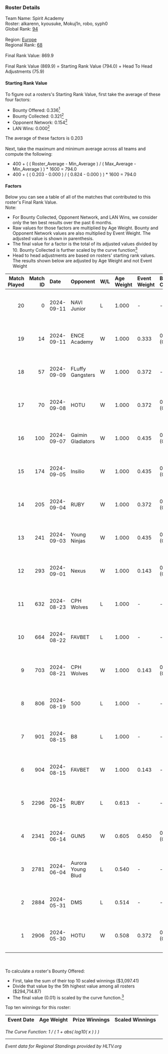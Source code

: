 ### Roster Details<br />
Team Name: Spirit Academy<br />
Roster: alkarenn, kyousuke, Mokuj1n, robo, syph0<br />
Global Rank: [94](../../standings_global_2024_09_11.md)<br />
<br />
Region: [Europe]( ../../standings_europe_2024_09_11.md)<br />
Regional Rank: [68]( ../../standings_europe_2024_09_11.md)<br />
<br />
Final Rank Value:  869.9<br />
<br />
Final Rank Value (869.9) = Starting Rank Value (794.0) + Head To Head Adjustments (75.9)<br />

#### Starting Rank Value<br />
To figure out a rosters's Starting Rank Value, first take the average of these four factors:<br />
- Bounty Offered: 0.336[<sup>1</sup>](#table2)
- Bounty Collected: 0.321[<sup>2</sup>](#table1)
- Opponent Network: 0.154[<sup>2</sup>](#table1)
- LAN Wins: 0.000[<sup>2</sup>](#table1)

The average of these factors is 0.203<br />
<br />
Next, take the maximum and minimum average across all teams and compute the following:<br />
- 400 + ( ( Roster_Average - Min_Average ) / ( Max_Average - Min_Average ) ) * 1600 = 794.0
- 400 + ( ( 0.203 - 0.000 ) / ( 0.824 - 0.000 ) ) * 1600 = 794.0


#### Factors<br />
Below you can see a table of all of the matches that contributed to this roster's Final Rank Value.<br />
Note:<br />

- For Bounty Collected, Opponent Network, and LAN Wins, we consider only the ten best results over the past 6 months.
- Raw values for those factors are multiplied by Age Weight. Bounty and Opponent Network values are also multiplied by Event Weight. The adjusted value is shown in parenthesis.
- The final value for a factor is the total of its adjusted values divided by 10. Bounty Collected is further scaled by the curve function[<sup>3</sup>](#curveFunction)
- Head to head adjustments are based on rosters' starting rank values. The results shown below are adjusted by Age Weight and not Event Weight
<span id="table1"></span><br />


| Match Played | Match ID | Date       | Opponent          | W/L | Age Weight | Event Weight | Bounty Collected | Opponent Network | LAN Wins  | H2H Adj. | Roster                                     |
| -: | -: | :- | :- | :- | :- | :- | :- | :- | :- | -: | :- |
|           20 |        0 | 2024-09-11 | NAVI Junior       | L   | 1.000      | -            | -                | -                | -         |   -20.55 | alkarenn, kyousuke, Mokuj1n, robo, syph0   |
|           19 |       14 | 2024-09-11 | ENCE Academy      | W   | 1.000      | 0.333        | 0.002 (0.001)    | -                | 0 (0.000) |     6.48 | alkarenn, kyousuke, Mokuj1n, robo, syph0   |
|           18 |       57 | 2024-09-09 | FLuffy Gangsters  | W   | 1.000      | 0.372        | -                | 0.384 (0.143)    | 0 (0.000) |     8.83 | alkarenn, kyousuke, Mokuj1n, robo, syph0   |
|           17 |       70 | 2024-09-08 | HOTU              | W   | 1.000      | 0.372        | 0.005 (0.002)    | 0.168 (0.062)    | 0 (0.000) |    12.07 | alkarenn, kyousuke, Mokuj1n, robo, syph0   |
|           16 |      100 | 2024-09-07 | Gaimin Gladiators | W   | 1.000      | 0.435        | 0.016 (0.007)    | 0.477 (0.207)    | 0 (0.000) |    19.60 | alkarenn, kyousuke, Mokuj1n, robo, syph0   |
|           15 |      174 | 2024-09-05 | Insilio           | W   | 1.000      | 0.435        | 0.023 (0.010)    | 0.706 (0.307)    | 0 (0.000) |    19.81 | alkarenn, kyousuke, Mokuj1n, robo, syph0   |
|           14 |      205 | 2024-09-04 | RUBY              | W   | 1.000      | 0.372        | 0.073 (0.027)    | 0.373 (0.139)    | 0 (0.000) |    17.48 | alkarenn, kyousuke, Mokuj1n, robo, syph0   |
|           13 |      241 | 2024-09-03 | Young Ninjas      | W   | 1.000      | 0.435        | 0.007 (0.003)    | 0.415 (0.181)    | 0 (0.000) |    21.08 | alkarenn, kyousuke, Mokuj1n, robo, syph0   |
|           12 |      293 | 2024-09-01 | Nexus             | W   | 1.000      | 0.143        | 0.009 (0.001)    | 0.415 (0.059)    | 0 (0.000) |    14.20 | alkarenn, kyousuke, Mokuj1n, robo, syph0   |
|           11 |      632 | 2024-08-23 | CPH Wolves        | L   | 1.000      | -            | -                | -                | -         |   -14.70 | alkarenn, kyousuke, Mokuj1n, robo, syph0   |
|           10 |      664 | 2024-08-22 | FAVBET            | L   | 1.000      | -            | -                | -                | -         |   -12.38 | alkarenn, kyousuke, Mokuj1n, robo, syph0   |
|            9 |      703 | 2024-08-21 | CPH Wolves        | W   | 1.000      | 0.143        | 0.003 (0.000)    | 0.570 (0.081)    | 0 (0.000) |    15.85 | alkarenn, kyousuke, Mokuj1n, robo, syph0   |
|            8 |      806 | 2024-08-19 | 500               | L   | 1.000      | -            | -                | -                | -         |   -26.09 | alkarenn, kyousuke, Mokuj1n, robo, syph0   |
|            7 |      901 | 2024-08-15 | B8                | L   | 1.000      | -            | -                | -                | -         |    -4.88 | alkarenn, kyousuke, Mokuj1n, robo, syph0   |
|            6 |      904 | 2024-08-15 | FAVBET            | W   | 1.000      | 0.143        | -                | 0.673 (0.096)    | 0 (0.000) |    17.53 | alkarenn, kyousuke, Mokuj1n, robo, syph0   |
|            5 |     2296 | 2024-06-15 | RUBY              | L   | 0.613      | -            | -                | -                | -         |    -7.85 | alkarenn, kyousuke, Mokuj1n, robo, syph0   |
|            4 |     2341 | 2024-06-14 | GUN5              | W   | 0.605      | 0.450        | 0.092 (0.025)    | 0.972 (0.265)    | -         |    14.66 | alkarenn, kyousuke, Mokuj1n, robo, syph0   |
|            3 |     2781 | 2024-06-04 | Aurora Young Blud | L   | 0.540      | -            | -                | -                | -         |    -5.98 | alkarenn, kyousuke, Mokuj1n, robo, syph0   |
|            2 |     2884 | 2024-05-31 | DMS               | L   | 0.514      | -            | -                | -                | -         |    -6.05 | alkarenn, kyousuke, Mokuj1n, S0tF1k, syph0 |
|            1 |     2906 | 2024-05-30 | HOTU              | W   | 0.508      | 0.372        | 0.005 (0.001)    | -                | -         |     6.82 | alkarenn, kyousuke, Mokuj1n, S0tF1k, syph0 |

<br />
<span id="table2"></span><br />
To calculate a roster's Bounty Offered:<br />

- First, take the sum of their top 10 scaled winnings ($3,097.41)
- Divide that value by the 5th highest value among all rosters ($294,714.87)
- The final value (0.01) is scaled by the curve function.[<sup>3</sup>](#curveFunction)

Top ten winnings for this roster:<br />

| Event Date | Age Weight | Prize Winnings | Scaled Winnings |
| :- | -: | :- | :- |


<span id="curveFunction"></span>_The Curve Function: 1 / ( 1 + abs( log10( x ) ) )_<br />

---
_Event data for Regional Standings provided by HLTV.org_<br />
